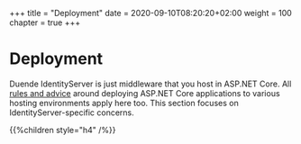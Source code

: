 +++
title = "Deployment"
date = 2020-09-10T08:20:20+02:00
weight = 100
chapter = true
+++

# Deployment

Duende IdentityServer is just middleware that you host in ASP.NET Core. All [rules and advice](https://docs.microsoft.com/en-us/aspnet/core/host-and-deploy/) around deploying ASP.NET Core applications to various hosting environments apply here too. This section focuses on IdentityServer-specific concerns.

{{%children style="h4" /%}}
